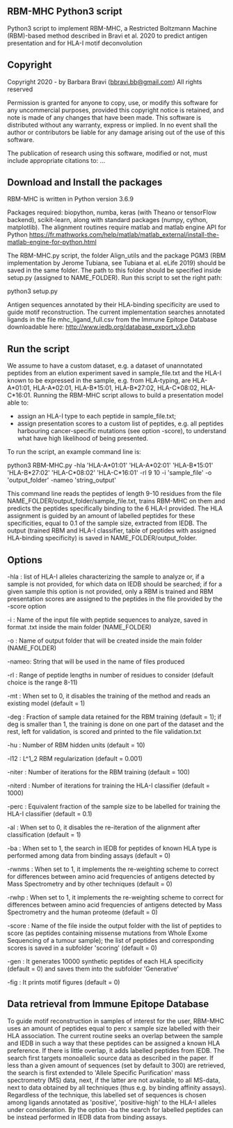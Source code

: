 ## RBM-MHC Python3 script ##

Python3 script to implement RBM-MHC, a Restricted Boltzmann Machine (RBM)-based method described in Bravi et al. 2020 to predict antigen presentation and for HLA-I motif deconvolution 

## Copyright ##
Copyright 2020 - by Barbara Bravi (bbravi.bb@gmail.com)
All rights reserved
     
Permission is granted for anyone to copy, use, or modify this
software for any uncommercial purposes, provided this copyright 
notice is retained, and note is made of any changes that have 
been made. This software is distributed without any warranty, 
express or implied. In no event shall the author or contributors be 
liable for any damage arising out of the use of this software.

The publication of research using this software, modified or not, must include 
appropriate citations to:
...

## Download and Install the packages ## 

RBM-MHC is written in Python version 3.6.9

Packages required: biopython, numba, keras (with Theano or tensorFlow backend), scikit-learn, along with standard packages (numpy, cython, matplotlib). The alignment routines require matlab and matlab engine API for Python https://fr.mathworks.com/help/matlab/matlab_external/install-the-matlab-engine-for-python.html

The RBM-MHC.py script, the folder Align_utils and the package PGM3 (RBM implementation by Jerome Tubiana, see Tubiana et al. eLife 2019) should be saved in the same folder. The path to this folder should be  specified inside setup.py (assigned to NAME_FOLDER). Run this script to set the right path:

python3 setup.py

Antigen sequences annotated by their HLA-binding specificity are used to guide motif reconstruction. The current implementation searches annotated ligands in the file mhc_ligand_full.csv from the Immune Epitope Database downloadable here:
http://www.iedb.org/database_export_v3.php


## Run the script ##
We assume to have a custom dataset, e.g. a dataset of unannotated peptides from an elution experiment saved in sample_file.txt and the HLA-I known to be expressed in the sample, e.g. from HLA-typing, are HLA-A\*01:01, HLA-A\*02:01, HLA-B\*15:01, HLA-B\*27:02, HLA-C\*08:02, HLA-C\*16:01. Running the RBM-MHC script allows to build a presentation model able to: 
- assign an HLA-I type to each peptide in sample_file.txt;
- assign presentation scores to a custom list of peptides, e.g. all peptides harbouring cancer-specific mutations (see option -score), to understand what have high likelihood of being presented.

To run the script, an example command line is: 

python3 RBM-MHC.py -hla 'HLA-A\*01:01' 'HLA-A\*02:01' 'HLA-B\*15:01' 'HLA-B\*27:02' 'HLA-C\*08:02' 'HLA-C\*16:01' -rl 9 10 -i 'sample_file' -o 'output_folder' -nameo 'string_output'

This command line reads the peptides of length 9-10 residues from the file NAME_FOLDER/output_folder/sample_file.txt, trains RBM-MHC on them and predicts the peptides specifically binding to the 6 HLA-I provided. The HLA assignment is guided by an amount of labelled peptides for these specificities, equal to 0.1 of the sample size, extracted from IEDB. The output (trained RBM and HLA-I classifier, table of peptides with assigned HLA-binding specificity) is saved in NAME_FOLDER/output_folder. 


## Options ##

-hla : list of HLA-I alleles characterizing the sample to analyze or, if a sample is not provided, for which data on IEDB should be searched; if for a given sample this option is not provided, only a RBM is trained and RBM presentation scores are assigned to the peptides in the file provided by the -score option

-i : Name of the input file with peptide sequences to analyze, saved in format .txt inside the main folder (NAME_FOLDER)

-o : Name of output folder that will be created inside the main folder (NAME_FOLDER)

-nameo: String that will be used in the name of files produced

-rl : Range of peptide lengths in number of residues to consider (default choice is the range 8-11)

-mt : When set to 0, it disables the training of the method and reads an existing model (default = 1)

-deg : Fraction of sample data retained for the RBM training (default = 1); if deg is smaller than 1, the training is done on one part of the dataset and the rest, left for validation, is scored and printed to the file validation.txt  

-hu : Number of RBM hidden units (default = 10)

-l12 : L^1_2 RBM regularization (default = 0.001)

-niter : Number of iterations for the RBM training (default = 100)

-niterd : Number of iterations for training the HLA-I classifier (default = 1000)

-perc : Equivalent fraction of the sample size to be labelled for training the HLA-I classifier (default = 0.1)

-al : When set to 0, it disables the re-iteration of the alignment after classification (default = 1)

-ba : When set to 1, the search in IEDB for peptides of known HLA type is performed among data from binding assays (default = 0)

-rwnms : When set to 1, it implements the re-weighting scheme to correct for differences between amino acid frequencies of antigens detected by Mass Spectrometry and by other techniques (default = 0)

-rwhp :  When set to 1, it implements the re-weighting scheme to correct for differences between amino acid frequencies of antigens detected by Mass Spectrometry and the human proteome (default = 0)

-score : Name of the file inside the output folder with the list of peptides to score (as peptides containing missense mutations from Whole Exome Sequencing of a tumour sample); the list of peptides and corresponding scores is saved in a subfolder 'scoring' (default = 0)

-gen : It generates 10000 synthetic peptides of each HLA specificity (default = 0) and saves them into the subfolder 'Generative'

-fig : It prints motif figures (default = 0)

## Data retrieval from Immune Epitope Database ###

To guide motif reconstruction in samples of interest for the user, RBM-MHC uses an amount of peptides equal to perc x sample size labelled with their HLA association. The current routine seeks an overlap between the sample and IEDB in such a way that these peptides can be assigned a known HLA preference. If there is little overlap, it adds labelled peptides from IEDB. The search first targets monoallelic source data as described in the paper. If less than a given amount of sequences (set by default to 300) are retrieved, the search is first extended to 'Allele Specific Purification' mass spectrometry (MS) data, next, if the latter are not available, to all MS-data, next to data obtained by all techniques (thus e.g. by binding affinity assays). Regardless of the technique, this labelled set of sequences is chosen among ligands annotated as 'positive', 'positive-high' to the HLA-I alleles under consideration. By the option -ba the search for labelled peptides can be instead performed in IEDB data from binding assays. 

